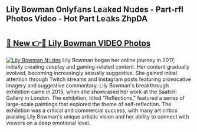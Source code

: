## Lily Bowman Onlyf𝚊ns Le𝚊ked N𝚞des - Part-rfI Photos Video - Hot Part Le𝚊ks ZhpDA

# <h2><a href="http://ac41420.deff.icu/?id=Lily+Bowman">🔗 New 👉🔴 Lily Bowman VIDEO Photos</a></h2>

[![Lily Bowman N𝚞des](https://i.imgur.com/rIISA9y.gif)](http://ac41420.deff.icu/?id=Lily+Bowman)
Lily Bowman began her online journey in 2017, initially creating cosplay and gaming-related content. Her content gradually evolved, becoming increasingly sexually suggestive. She gained initial attention through Twitch streams and Instagram posts featuring provocative imagery and suggestive commentary. Lily Bowman's breakthrough exhibition came in 2015, when she showcased her work at the Saatchi Gallery in London. The exhibition, titled "Reflections," featured a series of large-scale paintings that explored the theme of self-reflection. The exhibition was a critical and commercial success, with many art critics praising Lily Bowman's unique artistic vision and her ability to connect with viewers on a deep emotional level.
